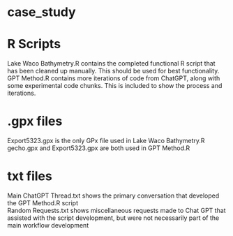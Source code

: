 # case_study

# R Scripts
Lake Waco Bathymetry.R contains the completed functional R script that has been cleaned up manually.  This should be used for best functionality.      
GPT Method.R contains more iterations of code from ChatGPT, along with some experimental code chunks.  This is included to show the process and iterations.

# .gpx files
Export5323.gpx is the only GPx file used in Lake Waco Bathymetry.R      
gecho.gpx and Export5323.gpx are both used in GPT Method.R   

# txt files
Main ChatGPT Thread.txt shows the primary conversation that developed the GPT Method.R script      
Random Requests.txt shows miscellaneous requests made to Chat GPT that assisted with the script development, but were not necessarily part of the main workflow development
